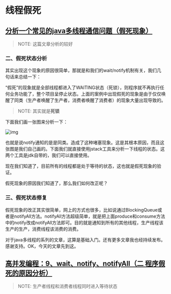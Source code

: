 # 线程假死

## [分析一个常见的java多线程通信问题（假死现象）](http://baijiahao.baidu.com/s?id=1645903264094783673&wfr=spider&for=pc)

> NOTE: 这篇文章分析的较好

### 二、假死状态分析

其实出现这个现象的原因很简单，那就是和我们的wait/notify机制有关，我们几句话来总结一下：

“假死”的现象就是全部线程都进入了WAITING状态（死锁），则程序就不再执行任何业务功能了，整个项目呈停止状态。上面的案例中出现假死的现象是由于仅仅唤醒了同类（生产者唤醒了生产者，消费者唤醒了消费者）的现象大量出现导致的。

> NOTE: 其实就是**死锁**

下面我们画一张图来分析一下：

![img](http://pics7.baidu.com/feed/f636afc379310a558d821c8bf4dcc1ac8326104d.jpeg?token=c1bb7157ad4248c66cc8e420c78fa2e2&s=60956F32D18F40EA02D9FDDA00005031)

也就是说notify通知的是是同类。造成了这种堵塞现象。这是其根本原因，而且这张图是我们自己画的。下面我们就直接使用jstack工具来分析一下线程的状态。这两个工具是jdk自带的，我们可以直接使用。



现在我们知道了，目前所有的线程都是处于等待的状态，这也就是假死现象的验证。

假死现象的原因我们知道了，那么我们如何改正呢？

### 三、假死状态修复

假死现象的改正其实很简单，网上的方式也很多，比如说通过BlockingQueue或者是notifyAll方法。notifyAll方法超级简单，就是把上面produce和consume方法中的notify改成notifyAll方法即可。目的就是通知到所有的其他线程，生产线程该生产的生产，消费线程该消费的消费。

对于java多线程的系列的文章，这算是基础入门。还有更多文章我也经持续发布。感谢支持。OK，今天的文章先到这。

## [高并发编程：9、wait、notify、notifyAll（二 程序假死的原因分析）](https://blog.csdn.net/oJueQiang123456/article/details/97311168)

> NOTE: 生产者线程和消费者线程同时进入等待状态

> 